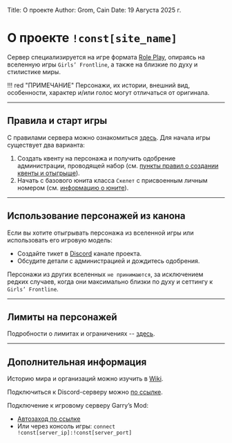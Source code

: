 Title: О проекте
Author: Grom, Cain
Date: 19 Августа 2025 г.

# О проекте `!const[site_name]`
Сервер специализируется на игре формата [Role Play](/wiki/docs/server_rules/termins#role-play-rp), опираясь на вселенную игры `Girls’ Frontline`, а также на близкие по духу и стилистике миры.

!!! red "ПРИМЕЧАНИЕ"
    Персонажи, их истории, внешний вид, особенности, характер и/или голос могут отличаться от оригинала.

---

## Правила и старт игры

С правилами сервера можно ознакомиться [здесь](/wiki/docs/server_rules/rules).
Для начала игры существует два варианта:
1. Создать квенту на персонажа и получить одобрение администрации, проводящей набор (см. [пункты правил о создании квенты и отыгрыше](/wiki/docs/server_rules/rp_base)).
2. Начать с базового юнита класса `Скелет` с присвоенным личным номером (см. [информацию о юните](/wiki/docs/server_rules/rp_base)).

---

## Использование персонажей из канона
Если вы хотите отыгрывать персонажа из вселенной игры или использовать его игровую модель:
- Создайте тикет в [Discord](/discord) канале проекта.
- Обсудите детали с администрацией и дождитесь одобрения.

Персонажи из других вселенных `не принимаются`, за исключением редких случаев, когда они максимально близки по духу и сеттингу к `Girls’ Frontline`.

---

## Лимиты на персонажей
Подробности о лимитах и ограничениях -- [здесь](/wiki/docs/limits).

---

## Дополнительная информация

Историю мира и организаций можно изучить в [Wiki](/wiki/world_lore).

Подключиться к Discord-серверу можно [по ссылке](/discord).

Подключение к игровому серверу Garry’s Mod:
- [Автозаход по ссылке](steam://connect/!const[server_ip]:!const[server_port])
- Или через консоль игры: `connect !const[server_ip]:!const[server_port]`

